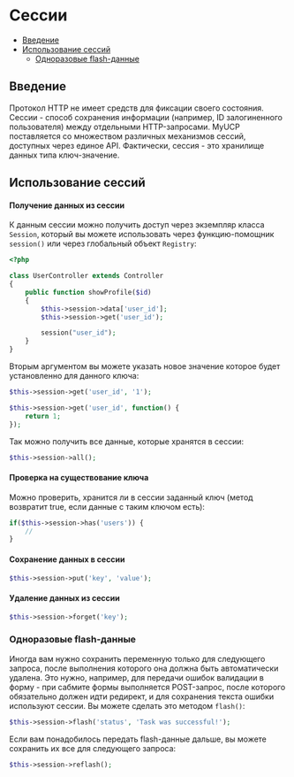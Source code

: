 # Сессии

- [Введение](#Введение)
- [Использование сессий](#Использование-сессий)
    - [Одноразовые flash-данные](#Одноразовые-flash-данные)

<a name="Введение"></a>
## Введение

Протокол HTTP не имеет средств для фиксации своего состояния. Сессии - способ сохранения информации (например, ID залогиненного пользователя) между отдельными HTTP-запросами. MyUCP поставляется со множеством различных механизмов сессий, доступных через единое API. Фактически, сессия - это хранилище данных типа ключ-значение.

<a name="Использование сессий"></a>
## Использование сессий

#### Получение данных из сессии

К данным сессии можно получить доступ через экземпляр класса `Session`, который вы можете использовать через функцию-помощник `session()` или через глобальный объект `Registry`:

```php
<?php

class UserController extends Controller
{
	public function showProfile($id)
	{
		$this->session->data['user_id'];
		$this->session->get('user_id');

		session("user_id");
	}
}
```

Вторым аргументом вы можете указать новое значение которое будет установленно для данного ключа:

```php
$this->session->get('user_id', '1');

$this->session->get('user_id', function() {
	return 1;
});
```

Так можно получить все данные, которые хранятся в сессии:

```php
$this->session->all();
```

#### Проверка на существование ключа

Можно проверить, хранится ли в сессии заданный ключ (метод возвратит true, если данные с таким ключом есть):

```php
if($this->session->has('users')) {
    //
}
```

#### Сохранение данных в сессии

```php
$this->session->put('key', 'value');
```

#### Удаление данных из сессии

```php
$this->session->forget('key');
```

<a name="Одноразовые flash-данные"></a>
### Одноразовые flash-данные

Иногда вам нужно сохранить переменную только для следующего запроса, после выполнения которого она должна быть автоматически удалена. Это нужно, например, для передачи ошибок валидации в форму - при сабмите формы выполняется POST-запрос, после которого обязательно должен идти редирект, и для сохранения текста ошибки используют сессии. Вы можете сделать это методом `flash()`:

```php
$this->session->flash('status', 'Task was successful!');
```

Если вам понадобилось передать flash-данные дальше, вы можете сохранить их все для следующего запроса:

```php
$this->session->reflash();
```